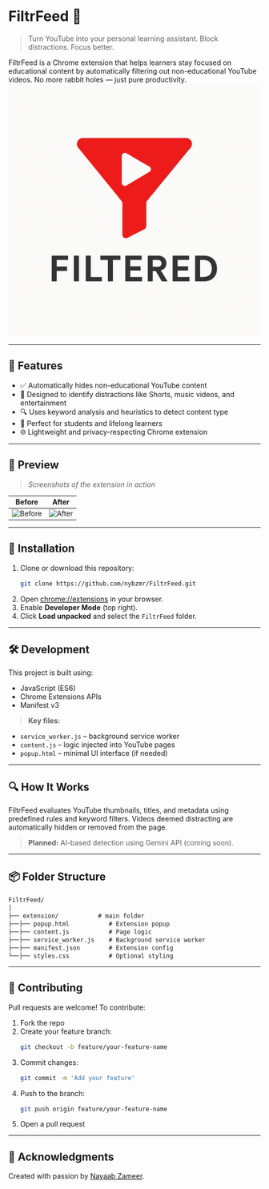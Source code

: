 # FiltrFeed 🎯

> Turn YouTube into your personal learning assistant. Block distractions. Focus better.

FiltrFeed is a Chrome extension that helps learners stay focused on educational content by automatically filtering out non-educational YouTube videos. No more rabbit holes — just pure productivity.
 ![CtrlTube Banner](Extension/icon.jpeg)

---

## 🚀 Features

- ✅ Automatically hides non-educational YouTube content  
- 🎯 Designed to identify distractions like Shorts, music videos, and entertainment  
- 🔍 Uses keyword analysis and heuristics to detect content type  
- 🧠 Perfect for students and lifelong learners  
- 🌐 Lightweight and privacy-respecting Chrome extension  

---

## 📸 Preview

> _Screenshots of the extension in action_

| Before | After |
|--------|-------|
| ![Before](assets/Screenshot%202025-06-18%20at%2010.46.14 PM.png) | ![After](assets/Screenshot%202025-06-18%20at%2010.47.25 PM.png) | 
---


## 🧩 Installation

1. Clone or download this repository:
   ```bash
   git clone https://github.com/nybzmr/FiltrFeed.git
   ```
2. Open [chrome://extensions](chrome://extensions) in your browser.  
3. Enable **Developer Mode** (top right).  
4. Click **Load unpacked** and select the `FiltrFeed` folder.  

---

## 🛠️ Development

This project is built using:

- JavaScript (ES6)
- Chrome Extensions APIs
- Manifest v3

> **Key files:**
- `service_worker.js` – background service worker
- `content.js` – logic injected into YouTube pages
- `popup.html` – minimal UI interface (if needed)

---

## 🔍 How It Works

FiltrFeed evaluates YouTube thumbnails, titles, and metadata using predefined rules and keyword filters. Videos deemed distracting are automatically hidden or removed from the page.

> **Planned:** AI-based detection using Gemini API (coming soon).

---

## 📦 Folder Structure

```
FiltrFeed/
│
├── extension/           # main folder
├──├── popup.html           # Extension popup
├──├── content.js           # Page logic
├──├── service_worker.js    # Background service worker
├──├── manifest.json        # Extension config
└──├── styles.css           # Optional styling
```
---

## 🤝 Contributing

Pull requests are welcome! To contribute:

1. Fork the repo  
2. Create your feature branch:  
   ```bash
   git checkout -b feature/your-feature-name
   ```
3. Commit changes:  
   ```bash
   git commit -m 'Add your feature'
   ```
4. Push to the branch:  
   ```bash
   git push origin feature/your-feature-name
   ```
5. Open a pull request  

---

## 🙌 Acknowledgments

Created with passion by [Nayaab Zameer](https://github.com/nybzmr).